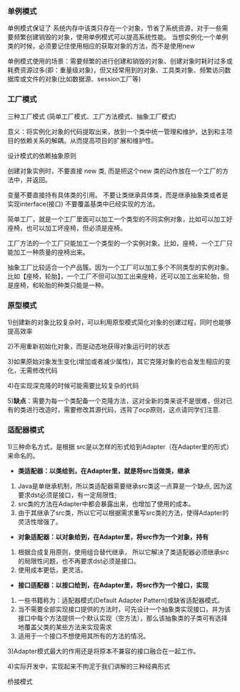 ### 单例模式

单例模式保证了 系统内存中该类只存在一个对象，节省了系统资源，对于一些需要频繁创建销毁的对象，使用单例模式可以提高系统性能。
当想实例化一个单例类的时候，必须要记住使用相应的获取对象的方法，而不是使用new

单例模式使用的场景：需要频繁的进行创建和销毁的对象、创建对象时耗时过多或耗费资源过多(即：重量级对象)，但又经常用到的对象、工具类对象、频繁访问数据库或文件的对象(比如数据源、session工厂等)

### 工厂模式

三种工厂模式 (简单工厂模式、工厂方法模式、抽象工厂模式)

意义：将实例化对象的代码提取出来，放到一个类中统一管理和维护，达到和主项目的依赖关系的解耦。从而提高项目的扩展和维护性。

设计模式的依赖抽象原则

创建对象实例时，不要直接 new 类, 而是把这个new 类的动作放在一个工厂的方法中，并返回。

变量不要直接持有具体类的引用。
不要让类继承具体类，而是继承抽象类或者是实现interface(接口)
不要覆盖基类中已经实现的方法。

简单工厂，就是一个工厂里面可以加工一个类型的不同实例对象，比如可以加工好座椅，也可以加工坏座椅，但必须是座椅。

工厂方法的一个工厂只能加工一个类型的一个实例对象。比如，座椅，一个工厂只能加工一种质量的座椅出来。

抽象工厂比较适合一个产品簇。因为一个工厂可以加工多个不同类型的实例对象。比如【座椅，轮胎】，一个工厂不但可以加工出来座椅，还可以加工出来轮胎，但是座椅，和轮胎的种类只能是一种。

### 原型模式

1)创建新的对象比较复杂时，可以利用原型模式简化对象的创建过程，同时也能够提高效率

2)不用重新初始化对象，而是动态地获得对象运行时的状态

3)如果原始对象发生变化(增加或者减少属性)，其它克隆对象的也会发生相应的变化，无需修改代码

4)在实现深克隆的时候可能需要比较复杂的代码

5)**缺点**：需要为每一个类配备一个克隆方法，这对全新的类来说不是很难，但对已有的类进行改造时，需要修改其源代码，违背了ocp原则，这点请同学们注意.

### 适配器模式

1)三种命名方式，是根据 src是以怎样的形式给到Adapter（在Adapter里的形式）来命名的。 

- **类适配器：以类给到，在Adapter里，就是将src当做类，继承** 

1. Java是单继承机制，所以类适配器需要继承src类这一点算是一个缺点, 因为这要求dst必须是接口，有一定局限性;
2. src类的方法在Adapter中都会暴露出来，也增加了使用的成本。
3. 由于其继承了src类，所以它可以根据需求重写src类的方法，使得Adapter的灵活性增强了。

-  **对象适配器：以对象给到，在Adapter里，将src作为一个对象，持有**

1. 根据合成复用原则，使用组合替代继承， 所以它解决了类适配器必须继承src的局限性问题，也不再要求dst必须是接口。
2. 使用成本更低，更灵活。

-  **接口适配器：以接口给到，在Adapter里，将src作为一个接口，实现**

1. 一些书籍称为：适配器模式(Default Adapter Pattern)或缺省适配器模式。 
2. 当不需要全部实现接口提供的方法时，可先设计一个抽象类实现接口，并为该接口中每个方法提供一个默认实现（空方法），那么该抽象类的子类可有选择地覆盖父类的某些方法来实现需求
3. 适用于一个接口不想使用其所有的方法的情况。

3)Adapter模式最大的作用还是将原本不兼容的接口融合在一起工作。 

4)实际开发中，实现起来不拘泥于我们讲解的三种经典形式 

桥接模式

